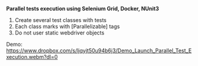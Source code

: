 **Parallel tests execution using Selenium Grid, Docker, NUnit3**

1. Create several test classes with tests
2. Each class marks with [Parallelizable] tags
3. Do not user static webdriver objects
    

Demo: https://www.dropbox.com/s/ljqyjt50u94b6j3/Demo_Launch_Parallel_Test_Execution.webm?dl=0
